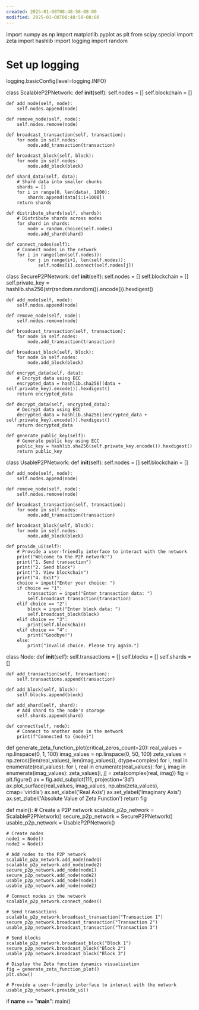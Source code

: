 ```yaml
---
created: 2025-01-08T08:48:58-08:00
modified: 2025-01-08T08:48:58-08:00
---
```


import numpy as np
import matplotlib.pyplot as plt
from scipy.special import zeta
import hashlib
import logging
import random

# Set up logging
logging.basicConfig(level=logging.INFO)

class ScalableP2PNetwork:
    def __init__(self):
        self.nodes = []
        self.blockchain = []

    def add_node(self, node):
        self.nodes.append(node)

    def remove_node(self, node):
        self.nodes.remove(node)

    def broadcast_transaction(self, transaction):
        for node in self.nodes:
            node.add_transaction(transaction)

    def broadcast_block(self, block):
        for node in self.nodes:
            node.add_block(block)

    def shard_data(self, data):
        # Shard data into smaller chunks
        shards = []
        for i in range(0, len(data), 1000):
            shards.append(data[i:i+1000])
        return shards

    def distribute_shards(self, shards):
        # Distribute shards across nodes
        for shard in shards:
            node = random.choice(self.nodes)
            node.add_shard(shard)

    def connect_nodes(self):
        # Connect nodes in the network
        for i in range(len(self.nodes)):
            for j in range(i+1, len(self.nodes)):
                self.nodes[i].connect(self.nodes[j])

class SecureP2PNetwork:
    def __init__(self):
        self.nodes = []
        self.blockchain = []
        self.private_key = hashlib.sha256(str(random.random()).encode()).hexdigest()

    def add_node(self, node):
        self.nodes.append(node)

    def remove_node(self, node):
        self.nodes.remove(node)

    def broadcast_transaction(self, transaction):
        for node in self.nodes:
            node.add_transaction(transaction)

    def broadcast_block(self, block):
        for node in self.nodes:
            node.add_block(block)

    def encrypt_data(self, data):
        # Encrypt data using ECC
        encrypted_data = hashlib.sha256((data + self.private_key).encode()).hexdigest()
        return encrypted_data

    def decrypt_data(self, encrypted_data):
        # Decrypt data using ECC
        decrypted_data = hashlib.sha256((encrypted_data + self.private_key).encode()).hexdigest()
        return decrypted_data

    def generate_public_key(self):
        # Generate public key using ECC
        public_key = hashlib.sha256(self.private_key.encode()).hexdigest()
        return public_key

class UsableP2PNetwork:
    def __init__(self):
        self.nodes = []
        self.blockchain = []

    def add_node(self, node):
        self.nodes.append(node)

    def remove_node(self, node):
        self.nodes.remove(node)

    def broadcast_transaction(self, transaction):
        for node in self.nodes:
            node.add_transaction(transaction)

    def broadcast_block(self, block):
        for node in self.nodes:
            node.add_block(block)

    def provide_ui(self):
        # Provide a user-friendly interface to interact with the network
        print("Welcome to the P2P network!")
        print("1. Send transaction")
        print("2. Send block")
        print("3. View blockchain")
        print("4. Exit")
        choice = input("Enter your choice: ")
        if choice == "1":
            transaction = input("Enter transaction data: ")
            self.broadcast_transaction(transaction)
        elif choice == "2":
            block = input("Enter block data: ")
            self.broadcast_block(block)
        elif choice == "3":
            print(self.blockchain)
        elif choice == "4":
            print("Goodbye!")
        else:
            print("Invalid choice. Please try again.")

class Node:
    def __init__(self):
        self.transactions = []
        self.blocks = []
        self.shards = []

    def add_transaction(self, transaction):
        self.transactions.append(transaction)

    def add_block(self, block):
        self.blocks.append(block)

    def add_shard(self, shard):
        # Add shard to the node's storage
        self.shards.append(shard)

    def connect(self, node):
        # Connect to another node in the network
        print(f"Connected to {node}")

def generate_zeta_function_plot(critical_zeros_count=20):
    real_values = np.linspace(0, 1, 100)
    imag_values = np.linspace(0, 50, 100)
    zeta_values = np.zeros((len(real_values), len(imag_values)), dtype=complex)
    for i, real in enumerate(real_values):
    for i, real in enumerate(real_values):
        for j, imag in enumerate(imag_values):
            zeta_values[i, j] = zeta(complex(real, imag))
    fig = plt.figure()
    ax = fig.add_subplot(111, projection='3d')
    ax.plot_surface(real_values, imag_values, np.abs(zeta_values), cmap='viridis')
    ax.set_xlabel('Real Axis')
    ax.set_ylabel('Imaginary Axis')
    ax.set_zlabel('Absolute Value of Zeta Function')
    return fig

def main():
    # Create a P2P network
    scalable_p2p_network = ScalableP2PNetwork()
    secure_p2p_network = SecureP2PNetwork()
    usable_p2p_network = UsableP2PNetwork()

    # Create nodes
    node1 = Node()
    node2 = Node()

    # Add nodes to the P2P network
    scalable_p2p_network.add_node(node1)
    scalable_p2p_network.add_node(node2)
    secure_p2p_network.add_node(node1)
    secure_p2p_network.add_node(node2)
    usable_p2p_network.add_node(node1)
    usable_p2p_network.add_node(node2)

    # Connect nodes in the network
    scalable_p2p_network.connect_nodes()

    # Send transactions
    scalable_p2p_network.broadcast_transaction("Transaction 1")
    secure_p2p_network.broadcast_transaction("Transaction 2")
    usable_p2p_network.broadcast_transaction("Transaction 3")

    # Send blocks
    scalable_p2p_network.broadcast_block("Block 1")
    secure_p2p_network.broadcast_block("Block 2")
    usable_p2p_network.broadcast_block("Block 3")

    # Display the Zeta function dynamics visualization
    fig = generate_zeta_function_plot()
    plt.show()

    # Provide a user-friendly interface to interact with the network
    usable_p2p_network.provide_ui()

if __name__ == "__main__":
    main()
